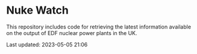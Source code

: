 # Nuke Watch

This repository includes code for retrieving the latest information available on the output of EDF nuclear power plants in the UK.

Last updated: 2023-05-05 21:06